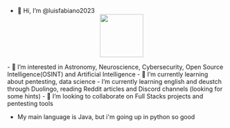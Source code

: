 - 👋 Hi, I’m @luisfabiano2023
  <div id="header" align="center">
  <img src="[https://media.giphy.com/media/M9gbBd9nbDrOTu1Mqx/giphy.gif](https://media.giphy.com/media/o0vwzuFwCGAFO/giphy.gif?cid=790b7611n0tae2hinwchc2vl6r4pmm5h0gc47u3ypjijvvak&ep=v1_gifs_search&rid=giphy.gif&ct=g)" width="100"/>
</div>
- 👀 I’m interested in Astronomy, Neuroscience, Cybersecurity, Open Source Intelligence(OSINT) and  Artificial Intelligence
- 🌱 I’m currently learning about pentesting, data science
-    I’m currently learning english and deustch through Duolingo, reading Reddit articles and Discord channels (looking for some hints)
- 💞️ I’m looking to collaborate on Full Stacks projects and pentesting tools

- My main language is Java, but i'm going up in python so good

